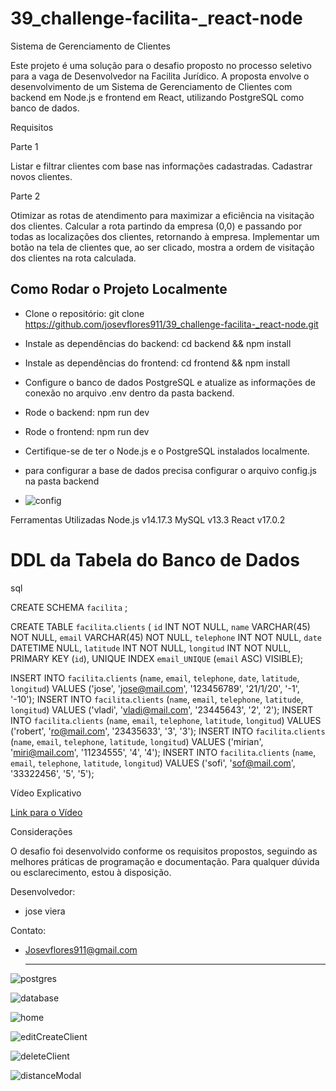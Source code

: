# 39_challenge-facilita-_react-node
Sistema de Gerenciamento de Clientes

Este projeto é uma solução para o desafio proposto no processo seletivo para a vaga de Desenvolvedor na Facilita Jurídico. A proposta envolve o desenvolvimento de um Sistema de Gerenciamento de Clientes com backend em Node.js e frontend em React, utilizando PostgreSQL como banco de dados.

Requisitos

Parte 1

Listar e filtrar clientes com base nas informações cadastradas.
Cadastrar novos clientes.

Parte 2

Otimizar as rotas de atendimento para maximizar a eficiência na visitação dos clientes.
Calcular a rota partindo da empresa (0,0) e passando por todas as localizações dos clientes, retornando à empresa.
Implementar um botão na tela de clientes que, ao ser clicado, mostra a ordem de visitação dos clientes na rota calculada.

<h2>Como Rodar o Projeto Localmente</h2>

- Clone o repositório: git clone https://github.com/josevflores911/39_challenge-facilita-_react-node.git
- Instale as dependências do backend: cd backend && npm install
- Instale as dependências do frontend: cd frontend && npm install
- Configure o banco de dados PostgreSQL e atualize as informações de conexão no arquivo .env dentro da pasta backend.
- Rode o backend: npm run dev
- Rode o frontend: npm run dev
- Certifique-se de ter o Node.js e o PostgreSQL instalados localmente.
- para configurar a base de dados precisa configurar o arquivo config.js na pasta backend

- ![config](https://github.com/josevflores911/39_challenge-facilita-_react-node/assets/59713685/3d1f68a7-50c9-44ce-992f-2036b15abfa9)


Ferramentas Utilizadas
Node.js v14.17.3
MySQL v13.3
React v17.0.2

<h1>DDL da Tabela do Banco de Dados</h1>

sql

CREATE SCHEMA `facilita` ;


CREATE TABLE `facilita`.`clients` (
  `id` INT NOT NULL,
  `name` VARCHAR(45) NOT NULL,
  `email` VARCHAR(45) NOT NULL,
  `telephone` INT NOT NULL,
  `date` DATETIME NULL,
  `latitude` INT NOT NULL,
  `longitud` INT NOT NULL,
  PRIMARY KEY (`id`),
  UNIQUE INDEX `email_UNIQUE` (`email` ASC) VISIBLE);


INSERT INTO `facilita`.`clients` (`name`, `email`, `telephone`, `date`, `latitude`, `longitud`) VALUES ('jose', 'jose@mail.com', '123456789', '21/1/20', '-1', '-10');
INSERT INTO `facilita`.`clients` (`name`, `email`, `telephone`, `latitude`, `longitud`) VALUES ('vladi', 'vladi@mail.com', '23445643', '2', '2');
INSERT INTO `facilita`.`clients` (`name`, `email`, `telephone`, `latitude`, `longitud`) VALUES ('robert', 'ro@mail.com', '23435633', '3', '3');
INSERT INTO `facilita`.`clients` (`name`, `email`, `telephone`, `latitude`, `longitud`) VALUES ('mirian', 'miri@mail.com', '11234555', '4', '4');
INSERT INTO `facilita`.`clients` (`name`, `email`, `telephone`, `latitude`, `longitud`) VALUES ('sofi', 'sof@mail.com', '33322456', '5', '5');

Vídeo Explicativo

<a href="#">Link para o Vídeo</a>

Considerações

O desafio foi desenvolvido conforme os requisitos propostos, seguindo as melhores práticas de programação e documentação. Para qualquer dúvida ou esclarecimento, estou à disposição.

Desenvolvedor:
- jose viera

Contato:
- Josevflores911@gmail.com

  <hr>
  
![postgres](https://github.com/josevflores911/39_challenge-facilita-_react-node/assets/59713685/e60151dc-43eb-437e-9eeb-09bdff7130e8)

![database](https://github.com/josevflores911/39_challenge-facilita-_react-node/assets/59713685/7711d91c-bfb2-42d0-8850-458b89a8c9e8)

![home](https://github.com/josevflores911/39_challenge-facilita-_react-node/assets/59713685/d915a637-da42-4e3d-8157-e8eaa88b6adf)

![editCreateClient](https://github.com/josevflores911/39_challenge-facilita-_react-node/assets/59713685/769b15fd-50ab-49bf-9e0b-cb1e5a25a5db)

![deleteClient](https://github.com/josevflores911/39_challenge-facilita-_react-node/assets/59713685/0e88663f-b79f-470d-9427-bc255b7f57f3)

![distanceModal](https://github.com/josevflores911/39_challenge-facilita-_react-node/assets/59713685/23b043d7-1af3-4631-a5f6-9e9745cd8b6c)
